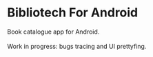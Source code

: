 # Bibliotech For Android
Book catalogue app for Android.<br/><br/>
Work in progress: bugs tracing and UI prettyfing.
